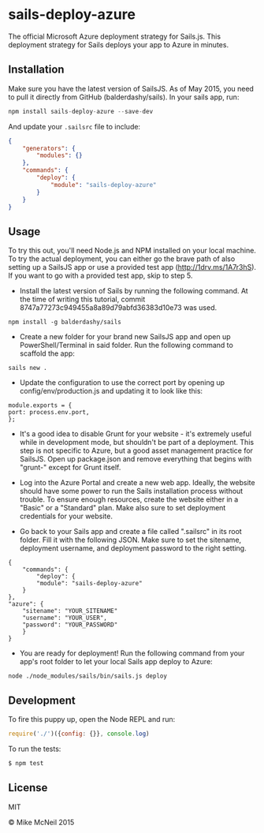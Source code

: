 # sails-deploy-azure
The official Microsoft Azure deployment strategy for Sails.js. This deployment strategy for Sails deploys your app to Azure in minutes.

## Installation
Make sure you have the latest version of SailsJS. As of May 2015, you need to pull it directly from GitHub (balderdashy/sails). In your sails app, run:

```js
npm install sails-deploy-azure --save-dev
```

And update your `.sailsrc` file to include:

```json
{
    "generators": {
        "modules": {}
    },
    "commands": {
        "deploy": {
            "module": "sails-deploy-azure"
        }
    }
}
```

## Usage
To try this out, you'll need Node.js and NPM installed on your local machine. To try the actual deployment, you can either go the brave path of also setting up a SailsJS app or use a provided test app (http://1drv.ms/1A7r3hS). If you want to go with a provided test app, skip to step 5.

 * Install the latest version of Sails by running the following command. At the time of writing this tutorial, commit 8747a77273c949455a8a89d79abfd36383d10e73 was used.

```
npm install -g balderdashy/sails
```

 * Create a new folder for your brand new SailsJS app and open up PowerShell/Terminal in said folder. Run the following command to scaffold the app:

```
sails new .
```

 * Update the configuration to use the correct port by opening up config/env/production.js and updating it to look like this:

```
module.exports = {
port: process.env.port,
};
```
 * It's a good idea to disable Grunt for your website - it's extremely useful while in development mode, but shouldn't be part of a deployment. This step is not specific to Azure, but a good asset management practice for SailsJS. Open up package.json and remove everything that begins with "grunt-" except for Grunt itself.

 * Log into the Azure Portal and create a new web app. Ideally, the website should have some power to run the Sails installation process without trouble. To ensure enough resources, create the website either in a "Basic" or a "Standard" plan. Make also sure to set deployment credentials for your website.

 * Go back to your Sails app and create a file called ".sailsrc" in its root folder. Fill it with the following JSON. Make sure to set the sitename, deployment username, and deployment password to the right setting.

```
{
    "commands": {
        "deploy": {
        "module": "sails-deploy-azure"
    }
},
"azure": {
    "sitename": "YOUR_SITENAME"
    "username": "YOUR_USER",
    "password": "YOUR_PASSWORD"
    }
}
```

 * You are ready for deployment! Run the following command from your app's root folder to let your local Sails app deploy to Azure:

```
node ./node_modules/sails/bin/sails.js deploy
```

## Development
To fire this puppy up, open the Node REPL and run:

```js
require('./')({config: {}}, console.log)
```

To run the tests:

```bash
$ npm test
```



## License

MIT

&copy; Mike McNeil 2015
